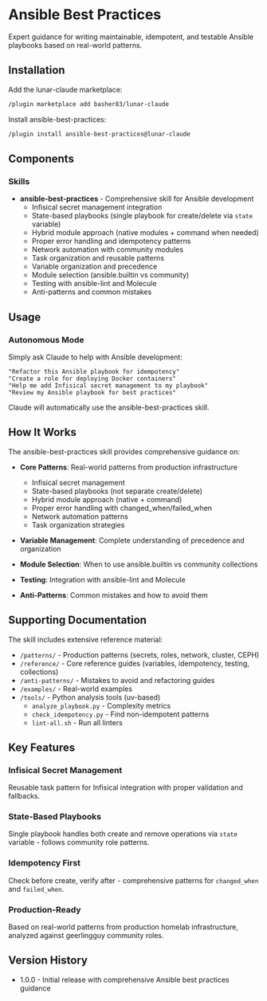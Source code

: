 # Ansible Best Practices

Expert guidance for writing maintainable, idempotent, and testable Ansible playbooks based on real-world patterns.

## Installation

Add the lunar-claude marketplace:

```bash
/plugin marketplace add basher83/lunar-claude
```

Install ansible-best-practices:

```bash
/plugin install ansible-best-practices@lunar-claude
```

## Components

### Skills

- **ansible-best-practices** - Comprehensive skill for Ansible development
  - Infisical secret management integration
  - State-based playbooks (single playbook for create/delete via `state` variable)
  - Hybrid module approach (native modules + command when needed)
  - Proper error handling and idempotency patterns
  - Network automation with community modules
  - Task organization and reusable patterns
  - Variable organization and precedence
  - Module selection (ansible.builtin vs community)
  - Testing with ansible-lint and Molecule
  - Anti-patterns and common mistakes

## Usage

### Autonomous Mode

Simply ask Claude to help with Ansible development:

```text
"Refactor this Ansible playbook for idempotency"
"Create a role for deploying Docker containers"
"Help me add Infisical secret management to my playbook"
"Review my Ansible playbook for best practices"
```

Claude will automatically use the ansible-best-practices skill.

## How It Works

The ansible-best-practices skill provides comprehensive guidance on:

- **Core Patterns**: Real-world patterns from production infrastructure
  - Infisical secret management
  - State-based playbooks (not separate create/delete)
  - Hybrid module approach (native + command)
  - Proper error handling with changed_when/failed_when
  - Network automation patterns
  - Task organization strategies

- **Variable Management**: Complete understanding of precedence and organization
- **Module Selection**: When to use ansible.builtin vs community collections
- **Testing**: Integration with ansible-lint and Molecule
- **Anti-Patterns**: Common mistakes and how to avoid them

## Supporting Documentation

The skill includes extensive reference material:

- `/patterns/` - Production patterns (secrets, roles, network, cluster, CEPH)
- `/reference/` - Core reference guides (variables, idempotency, testing, collections)
- `/anti-patterns/` - Mistakes to avoid and refactoring guides
- `/examples/` - Real-world examples
- `/tools/` - Python analysis tools (uv-based)
  - `analyze_playbook.py` - Complexity metrics
  - `check_idempotency.py` - Find non-idempotent patterns
  - `lint-all.sh` - Run all linters

## Key Features

### Infisical Secret Management

Reusable task pattern for Infisical integration with proper validation and fallbacks.

### State-Based Playbooks

Single playbook handles both create and remove operations via `state` variable - follows community role patterns.

### Idempotency First

Check before create, verify after - comprehensive patterns for `changed_when` and `failed_when`.

### Production-Ready

Based on real-world patterns from production homelab infrastructure, analyzed against geerlingguy community roles.

## Version History

- 1.0.0 - Initial release with comprehensive Ansible best practices guidance
